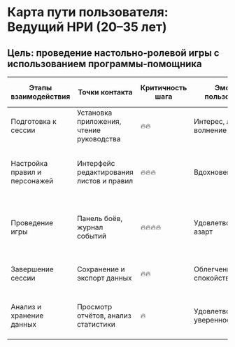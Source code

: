 # Карта пути пользователя: Ведущий НРИ (20–35 лет)
## Цель: проведение настольно-ролевой игры с использованием программы-помощника

| Этапы взаимодействия | Точки контакта | Критичность шага | Эмоции пользователя | Цели и ожидания | Мысли и вопросы | Барьеры и проблемы | Рекомендации и возможности |
|-----------------------|----------------|------------------|----------------------|-----------------|-----------------|-------------------|----------------------------|
| Подготовка к сессии | Установка приложения, чтение руководства | 🔥🔥 | Интерес, лёгкое волнение | Установить программу и понять интерфейс | Работает ли приложение стабильно? | Первое знакомство с интерфейсом | Добавить интерактивное обучение и подсказки |
| Настройка правил и персонажей | Интерфейс редактирования листов и правил | 🔥🔥🔥 | Вдохновение, фокус | Настроить систему под конкретные правила, подготовить персонажей | Можно ли изменить механику под мою систему? | Непривычные термины, необходимость ручных настроек | Сделать шаблоны правил и типовых систем |
| Проведение игры | Панель боёв, журнал событий | 🔥🔥🔥🔥 | Удовлетворение, азарт | Провести игру без лишних пауз и ошибок | Как быстро отмечать действия и состояния? | Много действий в боевых сценах, внимание к деталям | Ускорить отклик интерфейса и добавить горячие клавиши |
| Завершение сессии | Сохранение и экспорт данных | 🔥🔥 | Облегчение, спокойствие | Завершить сессию без потери данных | Все ли данные сохранились? | Ошибки сохранения, отсутствие уведомлений | Автоматически создавать резервные копии |
| Анализ и хранение данных | Просмотр отчётов, анализ статистики | 🔥 | Удовлетворённость, уверенность | Проанализировать итоги, сохранить логи | Можно ли экспортировать статистику? | Не хватает графической аналитики | Добавить визуальные отчёты и экспорт в CSV/PDF |

